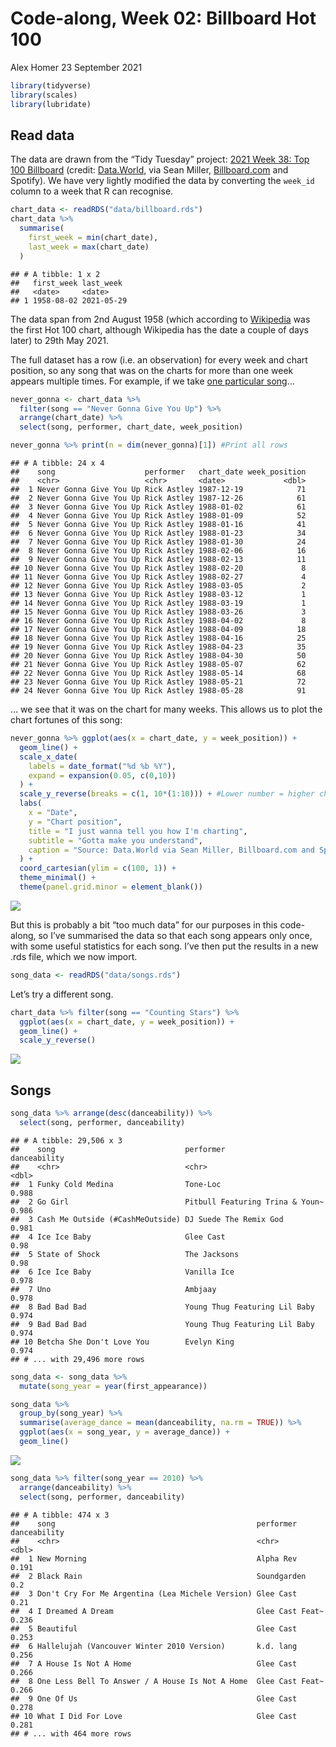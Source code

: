 Code-along, Week 02: Billboard Hot 100
================
Alex Homer
23 September 2021

``` r
library(tidyverse)
library(scales)
library(lubridate)
```

## Read data

The data are drawn from the “Tidy Tuesday” project: [2021 Week 38: Top
100
Billboard](https://github.com/rfordatascience/tidytuesday/blob/master/data/2021/2021-09-14/readme.md)
(credit:
[Data.World](https://data.world/kcmillersean/billboard-hot-100-1958-2017#),
via Sean Miller, [Billboard.com](https://www.billboard.com/) and
Spotify). We have very lightly modified the data by converting the
`week_id` column to a week that R can recognise.

``` r
chart_data <- readRDS("data/billboard.rds")
chart_data %>%
  summarise(
    first_week = min(chart_date),
    last_week = max(chart_date)
  )
```

    ## # A tibble: 1 x 2
    ##   first_week last_week 
    ##   <date>     <date>    
    ## 1 1958-08-02 2021-05-29

The data span from 2nd August 1958 (which according to
[Wikipedia](https://en.wikipedia.org/wiki/Billboard_Hot_100#History) was
the first Hot 100 chart, although Wikipedia has the date a couple of
days later) to 29th May 2021.

The full dataset has a row (i.e. an observation) for every week and
chart position, so any song that was on the charts for more than one
week appears multiple times. For example, if we take [one particular
song](https://www.youtube.com/watch?v=dQw4w9WgXcQ)…

``` r
never_gonna <- chart_data %>%
  filter(song == "Never Gonna Give You Up") %>%
  arrange(chart_date) %>%
  select(song, performer, chart_date, week_position)

never_gonna %>% print(n = dim(never_gonna)[1]) #Print all rows
```

    ## # A tibble: 24 x 4
    ##    song                    performer   chart_date week_position
    ##    <chr>                   <chr>       <date>             <dbl>
    ##  1 Never Gonna Give You Up Rick Astley 1987-12-19            71
    ##  2 Never Gonna Give You Up Rick Astley 1987-12-26            61
    ##  3 Never Gonna Give You Up Rick Astley 1988-01-02            61
    ##  4 Never Gonna Give You Up Rick Astley 1988-01-09            52
    ##  5 Never Gonna Give You Up Rick Astley 1988-01-16            41
    ##  6 Never Gonna Give You Up Rick Astley 1988-01-23            34
    ##  7 Never Gonna Give You Up Rick Astley 1988-01-30            24
    ##  8 Never Gonna Give You Up Rick Astley 1988-02-06            16
    ##  9 Never Gonna Give You Up Rick Astley 1988-02-13            11
    ## 10 Never Gonna Give You Up Rick Astley 1988-02-20             8
    ## 11 Never Gonna Give You Up Rick Astley 1988-02-27             4
    ## 12 Never Gonna Give You Up Rick Astley 1988-03-05             2
    ## 13 Never Gonna Give You Up Rick Astley 1988-03-12             1
    ## 14 Never Gonna Give You Up Rick Astley 1988-03-19             1
    ## 15 Never Gonna Give You Up Rick Astley 1988-03-26             3
    ## 16 Never Gonna Give You Up Rick Astley 1988-04-02             8
    ## 17 Never Gonna Give You Up Rick Astley 1988-04-09            18
    ## 18 Never Gonna Give You Up Rick Astley 1988-04-16            25
    ## 19 Never Gonna Give You Up Rick Astley 1988-04-23            35
    ## 20 Never Gonna Give You Up Rick Astley 1988-04-30            50
    ## 21 Never Gonna Give You Up Rick Astley 1988-05-07            62
    ## 22 Never Gonna Give You Up Rick Astley 1988-05-14            68
    ## 23 Never Gonna Give You Up Rick Astley 1988-05-21            72
    ## 24 Never Gonna Give You Up Rick Astley 1988-05-28            91

… we see that it was on the chart for many weeks. This allows us to plot
the chart fortunes of this song:

``` r
never_gonna %>% ggplot(aes(x = chart_date, y = week_position)) +
  geom_line() +
  scale_x_date(
    labels = date_format("%d %b %Y"),
    expand = expansion(0.05, c(0,10))
  ) +
  scale_y_reverse(breaks = c(1, 10*(1:10))) + #Lower number = higher chart position
  labs(
    x = "Date",
    y = "Chart position",
    title = "I just wanna tell you how I'm charting",
    subtitle = "Gotta make you understand",
    caption = "Source: Data.World via Sean Miller, Billboard.com and Spotify"
  ) +
  coord_cartesian(ylim = c(100, 1)) +
  theme_minimal() +
  theme(panel.grid.minor = element_blank())
```

![](billboard_files/figure-gfm/let-you-down-1.png)<!-- -->

But this is probably a bit “too much data” for our purposes in this
code-along, so I’ve summarised the data so that each song appears only
once, with some useful statistics for each song. I’ve then put the
results in a new .rds file, which we now import.

``` r
song_data <- readRDS("data/songs.rds")
```

Let’s try a different song.

``` r
chart_data %>% filter(song == "Counting Stars") %>%
  ggplot(aes(x = chart_date, y = week_position)) +
  geom_line() +
  scale_y_reverse()
```

![](billboard_files/figure-gfm/one-republic-1.png)<!-- -->

## Songs

``` r
song_data %>% arrange(desc(danceability)) %>%
  select(song, performer, danceability)
```

    ## # A tibble: 29,506 x 3
    ##    song                             performer                       danceability
    ##    <chr>                            <chr>                                  <dbl>
    ##  1 Funky Cold Medina                Tone-Loc                               0.988
    ##  2 Go Girl                          Pitbull Featuring Trina & Youn~        0.986
    ##  3 Cash Me Outside (#CashMeOutside) DJ Suede The Remix God                 0.981
    ##  4 Ice Ice Baby                     Glee Cast                              0.98 
    ##  5 State of Shock                   The Jacksons                           0.98 
    ##  6 Ice Ice Baby                     Vanilla Ice                            0.978
    ##  7 Uno                              Ambjaay                                0.978
    ##  8 Bad Bad Bad                      Young Thug Featuring Lil Baby          0.974
    ##  9 Bad Bad Bad                      Young Thug Featuring Lil Baby          0.974
    ## 10 Betcha She Don't Love You        Evelyn King                            0.974
    ## # ... with 29,496 more rows

``` r
song_data <- song_data %>%
  mutate(song_year = year(first_appearance))

song_data %>%
  group_by(song_year) %>%
  summarise(average_dance = mean(danceability, na.rm = TRUE)) %>%
  ggplot(aes(x = song_year, y = average_dance)) +
  geom_line()
```

![](billboard_files/figure-gfm/average-danceability-year-1.png)<!-- -->

``` r
song_data %>% filter(song_year == 2010) %>%
  arrange(danceability) %>%
  select(song, performer, danceability)
```

    ## # A tibble: 474 x 3
    ##    song                                             performer       danceability
    ##    <chr>                                            <chr>                  <dbl>
    ##  1 New Morning                                      Alpha Rev              0.191
    ##  2 Black Rain                                       Soundgarden            0.2  
    ##  3 Don't Cry For Me Argentina (Lea Michele Version) Glee Cast              0.21 
    ##  4 I Dreamed A Dream                                Glee Cast Feat~        0.236
    ##  5 Beautiful                                        Glee Cast              0.253
    ##  6 Hallelujah (Vancouver Winter 2010 Version)       k.d. lang              0.256
    ##  7 A House Is Not A Home                            Glee Cast              0.266
    ##  8 One Less Bell To Answer / A House Is Not A Home  Glee Cast Feat~        0.266
    ##  9 One Of Us                                        Glee Cast              0.278
    ## 10 What I Did For Love                              Glee Cast              0.281
    ## # ... with 464 more rows
